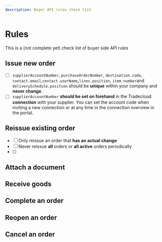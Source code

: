```yaml
---
description: Buyer API rules check list
---
```


# Rules

This is a \(not complete yet\) check list of buyer side API rules

## Issue new order

* [ ] `supplierAccountNumber`, `purchaseOrderNumber`, `destination.code`, `contact.email`,`contact.userName`**,**`lines.position`, `item.number`and `deliverySchedule.position` should be **unique** within your company and **never change**.
* [ ] `supplierAccountNumber` **should be set on forehand** in the Tradecloud **connection** with your supplier. You can set the account code when inviting a new connection or at any time in the connection overview in the portal.

## Reissue existing order

* [ ] Only reissue an order that **has an actual change**
* [ ] Never reissue **all** orders or **all active** orders periodically
* [ ] 


## Attach a document



## Receive goods



## Complete an order



## Reopen an order



## Cancel an order





